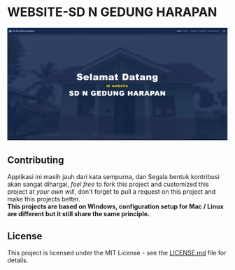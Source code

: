 # WEBSITE-SD N GEDUNG HARAPAN

<p align="center">
  <img src="assets/image/tampilan.png">
</p>

## Contributing
Applikasi ini masih jauh dari kata sempurna, dan Segala bentuk kontribusi akan sangat dihargai, _feel free_ to fork this project and customized this project at _your own will_, don't forget to pull a request on this project and make this projects better.    
**This projects are based on Windows, configuration setup for Mac / Linux are different but it still share the same principle.**

## License
This project is licensed under the MIT License - see the [LICENSE.md](LICENSE.md) file for details.